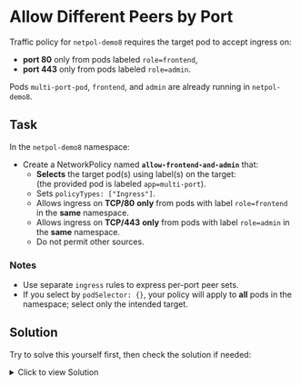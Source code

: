 # Allow Different Peers by Port

Traffic policy for `netpol-demo8` requires the target pod to accept ingress on:
- **port 80** only from pods labeled `role=frontend`,
- **port 443** only from pods labeled `role=admin`.

Pods `multi-port-pod`, `frontend`, and `admin` are already running in `netpol-demo8`.

## Task

In the `netpol-demo8` namespace:

- Create a NetworkPolicy named **`allow-frontend-and-admin`** that:
  - **Selects** the target pod(s) using label(s) on the target:  
    (the provided pod is labeled `app=multi-port`).
  - Sets `policyTypes: ["Ingress"]`.
  - Allows ingress on **TCP/80** **only** from pods with label `role=frontend` in the **same** namespace.
  - Allows ingress on **TCP/443** **only** from pods with label `role=admin` in the **same** namespace.
  - Do not permit other sources.

### Notes
- Use separate `ingress` rules to express per-port peer sets.
- If you select by `podSelector: {}`, your policy will apply to **all** pods in the namespace; select only the intended target.


## **Solution**

Try to solve this yourself first, then check the solution if needed:

<details>
<summary>Click to view Solution</summary>
```yaml
apiVersion: networking.k8s.io/v1
kind: NetworkPolicy
metadata:
  name: allow-frontend-and-admin
  namespace: netpol-demo8
spec:
  podSelector:
    matchLabels:
      app: multi-port
  policyTypes:
  - Ingress
  ingress:
  - from:
    - podSelector:
        matchLabels:
          role: frontend
    ports:
    - protocol: TCP
      port: 80
  - from:
    - podSelector:
        matchLabels:
          role: admin
    ports:
    - protocol: TCP
      port: 443
```

</details>
